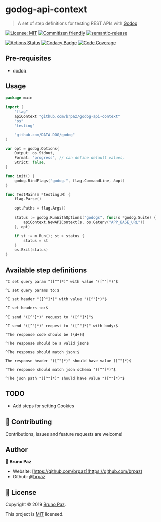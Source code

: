 
# godog-api-context

> A set of step definitions for testing REST APIs with [Godog](https://github.com/DATA-DOG/godog)

[![License: MIT](https://img.shields.io/badge/License-MIT-yellow.svg?style=for-the-badge)](LICENSE)
[![Commitizen friendly](https://img.shields.io/badge/commitizen-friendly-brightgreen.svg?style=for-the-badge)](http://commitizen.github.io/cz-cli/)
[![semantic-release](https://img.shields.io/badge/%20%20%F0%9F%93%A6%F0%9F%9A%80-semantic--release-e10079.svg?style=for-the-badge)](https://github.com/semantic-release/semantic-release?style=for-the-badge)

[![Actions Status](https://github.com/brpaz/godog-api-context/workflows/CI/badge.svg?style=for-the-badge)](https://github.com/brpaz/godog-api-context/actions)
[![Codacy Badge](https://api.codacy.com/project/badge/Grade/eb4a7671aecd4d758a020aa6fa5942e1)](https://www.codacy.com/manual/brpaz/godog-api-context?utm_source=github.com&amp;utm_medium=referral&amp;utm_content=brpaz/godog-api-context&amp;utm_campaign=Badge_Grade)
[![Code Coverage](https://api.codacy.com/project/badge/Grade/eb4a7671aecd4d758a020aa6fa5942e1)](https://www.codacy.com/manual/brpaz/godog-api-context?utm_source=github.com&amp;utm_medium=referral&amp;utm_content=brpaz/godog-api-context&amp;utm_campaign=Badge_Grade)

## Pre-requisites

* [godog](https://github.com/DATA-DOG/godog)

## Usage

```go
package main

import (
	"flag"
	apiContext "github.com/brpaz/godog-api-context"
	"os"
	"testing"

	"github.com/DATA-DOG/godog"
)

var opt = godog.Options{
	Output: os.Stdout,
	Format: "progress", // can define default values,
	Strict: false,
}

func init() {
	godog.BindFlags("godog.", flag.CommandLine, &opt)
}

func TestMain(m *testing.M) {
	flag.Parse()

	opt.Paths = flag.Args()

	status := godog.RunWithOptions("godogs", func(s *godog.Suite) {
		apiContext.NewAPIContext(s, os.Getenv("APP_BASE_URL"))
	}, opt)

	if st := m.Run(); st > status {
		status = st
	}
	os.Exit(status)
}
```

## Available step definitions

`^I set query param "([^"]*)" with value "([^"]*)"$`

`^I set query params to:$`

`^I set header "([^"]*)" with value "([^"]*)"$`

`^I set headers to:$`

`^I send "([^"]*)" request to "([^"]*)"$`

`^I send "([^"]*)" request to "([^"]*)" with body:$`

`^The response code should be (\d+)$`

`^The response should be a valid json$`

`^The response should match json:$`

`The response header "([^"]*)" should have value ([^"]*)$`

`^The response should match json schema "([^"]*)"$`

`^The json path "([^"]*)" should have value "([^"]*)"$`

## TODO

* Add steps for setting Cookies

## 🤝 Contributing

Contributions, issues and feature requests are welcome!

## Author

👤 **Bruno Paz**

* Website: [https://github.com/brpaz](https://github.com/brpaz)
* Github: [@brpaz](https://github.com/brpaz)

## 📝 License

Copyright © 2019 [Bruno Paz](https://github.com/brpaz).

This project is [MIT](LICENSE) licensed.

